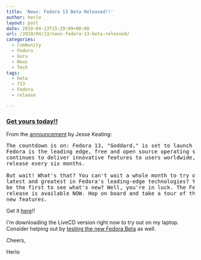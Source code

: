 ```yaml
---
title: 'News: Fedora 13 Beta Released!!'
author: herlo
layout: post
date: 2010-04-13T15:29:09+00:00
url: /2010/04/13/news-fedora-13-beta-released/
categories:
  - Community
  - Fedora
  - Guru
  - News
  - Tech
tags:
  - beta
  - f13
  - Fedora
  - release

---
```

### [Get yours today!!][1]

From the [announcement][2] by Jesse Keating:

<pre>The countdown is on: Fedora 13, "Goddard," is set to launch in mid-May.
Fedora is the leading edge, free and open source operating system that
continues to deliver innovative features to users worldwide, with a new
release every six months.

But wait! What's that? You can't wait a whole month to try out the
latest and greatest in Fedora's leading-edge technologies? You want to
be the first to see what's new? Well, you're in luck. The Fedora 13 Beta
release is available NOW. Hop on board and take a tour of the rocking
new features.
</pre>

Get it [here][1]!!

I'm downloading the LiveCD version right now to try out on my laptop.  Consider helping out by [testing the new Fedora Beta][3] as well.

Cheers,
  
Herlo

<div id="_mcePaste" style="overflow: hidden; position: absolute; left: -10000px; top: 0px; width: 1px; height: 1px;">
  http://lists.fedoraproject.org/pipermail/announce/2010-April/002787.html
</div>

 [1]: http://fedoraproject.org/get-prerelease
 [2]: http://lists.fedoraproject.org/pipermail/announce/2010-April/002787.html
 [3]: http://www.happyassassin.net/2010/04/11/graphics-test-week-coming-up-april-13th-to-15th/